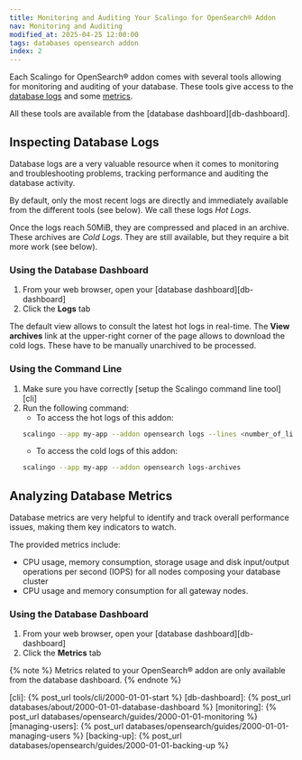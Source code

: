 ```yaml
---
title: Monitoring and Auditing Your Scalingo for OpenSearch® Addon
nav: Monitoring and Auditing
modified_at: 2025-04-25 12:00:00
tags: databases opensearch addon
index: 2
---
```



Each Scalingo for OpenSearch® addon comes with several tools allowing for
monitoring and auditing of your database. These tools give access to the
[database logs](#inspecting-database-logs) and some [metrics](#analyzing-database-metrics).

All these tools are available from the [database dashboard][db-dashboard].


## Inspecting Database Logs

Database logs are a very valuable resource when it comes to monitoring and
troubleshooting problems, tracking performance and auditing the database
activity.

By default, only the most recent logs are directly and immediately available
from the different tools (see below). We call these logs *Hot Logs*.

Once the logs reach 50MiB, they are compressed and placed in an archive. These
archives are *Cold Logs*. They are still available, but they require a bit more
work (see below).

### Using the Database Dashboard

1. From your web browser, open your [database dashboard][db-dashboard]
2. Click the **Logs** tab

The default view allows to consult the latest hot logs in real-time. The
**View archives** link at the upper-right corner of the page allows to download
the cold logs. These have to be manually unarchived to be processed.

### Using the Command Line

1. Make sure you have correctly [setup the Scalingo command line tool][cli]
2. Run the following command:
   - To access the hot logs of this addon:
   ```bash
   scalingo --app my-app --addon opensearch logs --lines <number_of_lines>
   ```
   - To access the cold logs of this addon:
   ```bash
   scalingo --app my-app --addon opensearch logs-archives
   ```


## Analyzing Database Metrics

Database metrics are very helpful to identify and track overall performance
issues, making them key indicators to watch.

The provided metrics include:
- CPU usage, memory consumption, storage usage and disk input/output operations
  per second (IOPS) for all nodes composing your database cluster
- CPU usage and memory consumption for all gateway nodes.

### Using the Database Dashboard

1. From your web browser, open your [database dashboard][db-dashboard]
2. Click the **Metrics** tab

{% note %}
Metrics related to your OpenSearch® addon are only available from the database
dashboard.
{% endnote %}


[cli]: {% post_url tools/cli/2000-01-01-start %}
[db-dashboard]: {% post_url databases/about/2000-01-01-database-dashboard %}
[monitoring]: {% post_url databases/opensearch/guides/2000-01-01-monitoring %}
[managing-users]: {% post_url databases/opensearch/guides/2000-01-01-managing-users %}
[backing-up]: {% post_url databases/opensearch/guides/2000-01-01-backing-up %}

